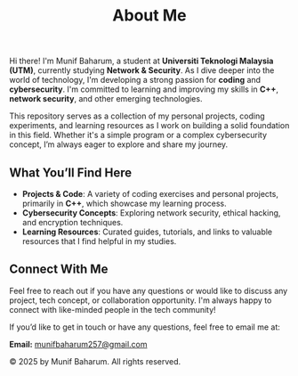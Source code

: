 <!DOCTYPE html>
<html lang="en">
<head>
    <meta charset="UTF-8">
    <meta name="viewport" content="width=device-width, initial-scale=1.0">
</head>
<body>
    <header>
        <h1>About Me</h1>
    </header>
    <section>
        <p>Hi there! I'm Munif Baharum, a student at <strong>Universiti Teknologi Malaysia (UTM)</strong>, currently studying <strong>Network & Security</strong>. As I dive deeper into the world of technology, I'm developing a strong passion for <strong>coding</strong> and <strong>cybersecurity</strong>. I'm committed to learning and improving my skills in <strong>C++</strong>, <strong>network security</strong>, and other emerging technologies.</p>
        <p>This repository serves as a collection of my personal projects, coding experiments, and learning resources as I work on building a solid foundation in this field. Whether it's a simple program or a complex cybersecurity concept, I’m always eager to explore and share my journey.</p>
    </section>
    <section>
        <h2>What You’ll Find Here</h2>
        <ul>
            <li><strong>Projects & Code</strong>: A variety of coding exercises and personal projects, primarily in <strong>C++</strong>, which showcase my learning process.</li>
            <li><strong>Cybersecurity Concepts</strong>: Exploring network security, ethical hacking, and encryption techniques.</li>
            <li><strong>Learning Resources</strong>: Curated guides, tutorials, and links to valuable resources that I find helpful in my studies.</li>
        </ul>
    </section>
    <section>
        <h2>Connect With Me</h2>
        <p>Feel free to reach out if you have any questions or would like to discuss any project, tech concept, or collaboration opportunity. I'm always happy to connect with like-minded people in the tech community!</p>
        <p>If you’d like to get in touch or have any questions, feel free to email me at:</p>
        <p><strong>Email:</strong> <a href="munifbaharum257@gmail.com">munifbaharum257@gmail.com</a></p>
        </section>
    <footer>
        <p>&copy; 2025 by Munif Baharum. All rights reserved.</p>
    </footer>
</body>
</html>
